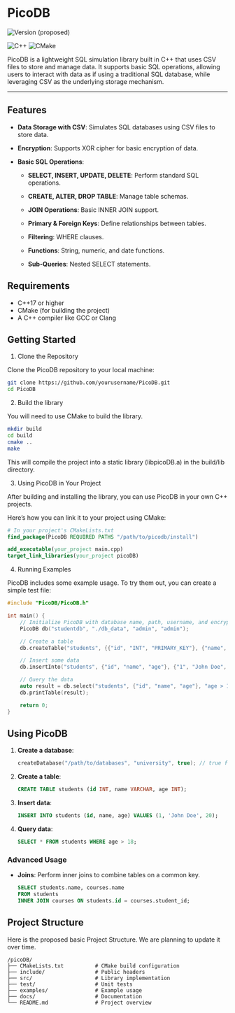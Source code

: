# PicoDB
![Version](https://img.shields.io/badge/version-1.0.0-brightgreen) (proposed)



![C++](https://img.shields.io/badge/language-C%2B%2B-blue)
![CMake](https://img.shields.io/badge/build-CMake-brightgreen)




PicoDB is a lightweight SQL simulation library built in C++ that uses CSV files to store and manage data. It supports basic SQL operations, allowing users to interact with data as if using a traditional SQL database, while leveraging CSV as the underlying storage mechanism.

---

## Features

- **Data Storage with CSV**: Simulates SQL databases using CSV files to store data.


- **Encryption**: Supports XOR cipher for basic encryption of data.


- **Basic SQL Operations**:

  - **SELECT, INSERT, UPDATE, DELETE**: Perform standard SQL operations.

  - **CREATE, ALTER, DROP TABLE**: Manage table schemas.

  - **JOIN Operations**: Basic INNER JOIN support.

  - **Primary & Foreign Keys**: Define relationships between tables.

  - **Filtering**: WHERE clauses.

  - **Functions**: String, numeric, and date functions.

  - **Sub-Queries**: Nested SELECT statements.

## Requirements
- C++17 or higher
- CMake (for building the project)
- A C++ compiler like GCC or Clang


## Getting Started
1. Clone the Repository

Clone the PicoDB repository to your local machine:

```bash
git clone https://github.com/yourusername/PicoDB.git
cd PicoDB
```

2. Build the library

You will need to use CMake to build the library.

```bash
mkdir build
cd build
cmake ..
make
```

This will compile the project into a static library (libpicoDB.a) in the build/lib directory.

3. Using PicoDB in Your Project

After building and installing the library, you can use PicoDB in your own C++ projects.

Here’s how you can link it to your project using CMake:

```cmake
# In your project's CMakeLists.txt
find_package(PicoDB REQUIRED PATHS "/path/to/picodb/install")

add_executable(your_project main.cpp)
target_link_libraries(your_project picoDB)
```

4. Running Examples

PicoDB includes some example usage. To try them out, you can create a simple test file:

```cpp
#include "PicoDB/PicoDB.h"

int main() {
    // Initialize PicoDB with database name, path, username, and encryption key
    PicoDB db("studentdb", "./db_data", "admin", "admin");

    // Create a table
    db.createTable("students", {{"id", "INT", "PRIMARY_KEY"}, {"name", "STRING"}, {"age", "INT"}});

    // Insert some data
    db.insertInto("students", {"id", "name", "age"}, {"1", "John Doe", "20"});

    // Query the data
    auto result = db.select("students", {"id", "name", "age"}, "age > 18");
    db.printTable(result);

    return 0;
}
```

## Using PicoDB

1. **Create a database**:

    ```cpp
    createDatabase("/path/to/databases", "university", true); // true for encryption
    ```

2. **Create a table**:

    ```sql
    CREATE TABLE students (id INT, name VARCHAR, age INT);
    ```

3. **Insert data**:

    ```sql
    INSERT INTO students (id, name, age) VALUES (1, 'John Doe', 20);
    ```

4. **Query data**:

    ```sql
    SELECT * FROM students WHERE age > 18;
    ```

### Advanced Usage

- **Joins**: Perform inner joins to combine tables on a common key.

    ```sql
    SELECT students.name, courses.name
    FROM students
    INNER JOIN courses ON students.id = courses.student_id;
    ```

## Project Structure

Here is the proposed basic Project Structure. We are planning to update it over time.

```plaintext
/picoDB/
├── CMakeLists.txt      	# CMake build configuration
├── include/            	# Public headers
├── src/                	# Library implementation
├── test/               	# Unit tests
├── examples/           	# Example usage
├── docs/               	# Documentation
└── README.md           	# Project overview
 ```
